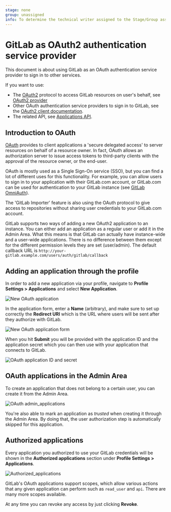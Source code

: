 ```yaml
---
stage: none
group: unassigned
info: To determine the technical writer assigned to the Stage/Group associated with this page, see https://about.gitlab.com/handbook/engineering/ux/technical-writing/#designated-technical-writers
---
```


# GitLab as OAuth2 authentication service provider

This document is about using GitLab as an OAuth authentication service provider
to sign in to other services.

If you want to use:

- The [OAuth2](https://oauth.net/2/) protocol to access GitLab resources on user's behalf,
  see [OAuth2 provider](../api/oauth2.md)
- Other OAuth authentication service providers to sign in to
  GitLab, see the [OAuth2 client documentation](omniauth.md).
- The related API, see [Applications API](../api/applications.md).

## Introduction to OAuth

[OAuth](https://oauth.net/2/) provides to client applications a 'secure delegated access' to server
resources on behalf of a resource owner. In fact, OAuth allows an authorization
server to issue access tokens to third-party clients with the approval of the
resource owner, or the end-user.

OAuth is mostly used as a Single Sign-On service (SSO), but you can find a
lot of different uses for this functionality. For example, you can allow users
to sign in to your application with their GitLab.com account, or GitLab.com
can be used for authentication to your GitLab instance
(see [GitLab OmniAuth](gitlab.md)).

The 'GitLab Importer' feature is also using the OAuth protocol to give access
to repositories without sharing user credentials to your GitLab.com account.

GitLab supports two ways of adding a new OAuth2 application to an instance. You
can either add an application as a regular user or add it in the Admin Area.
What this means is that GitLab can actually have instance-wide and a user-wide
applications. There is no difference between them except for the different
permission levels they are set (user/admin). The default callback URL is
`http://your-gitlab.example.com/users/auth/gitlab/callback`

## Adding an application through the profile

In order to add a new application via your profile, navigate to
**Profile Settings > Applications** and select **New Application**.

![New OAuth application](img/oauth_provider_user_wide_applications.png)

In the application form, enter a **Name** (arbitrary), and make sure to set up
correctly the **Redirect URI** which is the URL where users will be sent after
they authorize with GitLab.

![New OAuth application form](img/oauth_provider_application_form.png)

When you hit **Submit** you will be provided with the application ID and
the application secret which you can then use with your application that
connects to GitLab.

![OAuth application ID and secret](img/oauth_provider_application_id_secret.png)

## OAuth applications in the Admin Area

To create an application that does not belong to a certain user, you can create
it from the Admin Area.

![OAuth admin_applications](img/oauth_provider_admin_application.png)

You're also able to mark an application as _trusted_ when creating it through the Admin Area. By doing that,
the user authorization step is automatically skipped for this application.

## Authorized applications

Every application you authorized to use your GitLab credentials will be shown
in the **Authorized applications** section under **Profile Settings > Applications**.

![Authorized_applications](img/oauth_provider_authorized_application.png)

GitLab's OAuth applications support scopes, which allow various actions that any given
application can perform such as `read_user` and `api`. There are many more scopes
available.

At any time you can revoke any access by just clicking **Revoke**.
